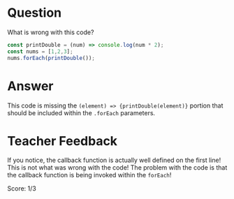 # Question
What is wrong with this code?

```js
const printDouble = (num) => console.log(num * 2);
const nums = [1,2,3];
nums.forEach(printDouble());
```

# Answer

This code is missing the `(element) => {printDouble(element)}` portion that should be included within the `.forEach` parameters. 

# Teacher Feedback

If you notice, the callback function is actually well defined on the first line! This is not what was wrong with the code! The problem with the code is that the callback function is being invoked within the `forEach`!

Score: 1/3